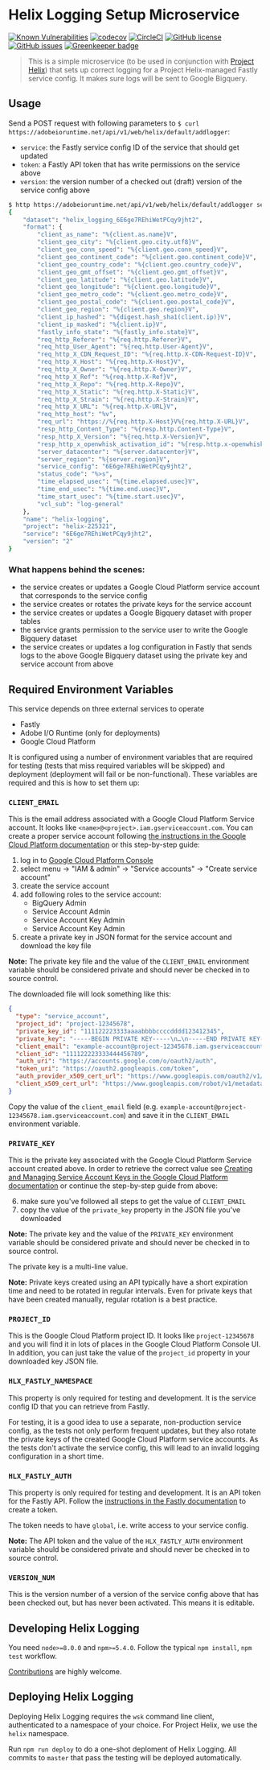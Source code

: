 # Helix Logging Setup Microservice

[![Known Vulnerabilities](https://snyk.io/test/github/adobe/helix-logging/badge.svg?targetFile=package.json)](https://snyk.io/test/github/adobe/helix-logging?targetFile=package.json)
[![codecov](https://img.shields.io/codecov/c/github/adobe/helix-logging.svg)](https://codecov.io/gh/adobe/helix-logging)
[![CircleCI](https://img.shields.io/circleci/project/github/adobe/helix-logging.svg)](https://circleci.com/gh/adobe/helix-logging)
[![GitHub license](https://img.shields.io/github/license/adobe/helix-logging.svg)](https://github.com/adobe/helix-logging/blob/master/LICENSE)
[![GitHub issues](https://img.shields.io/github/issues/adobe/helix-logging.svg)](https://github.com/adobe/helix-logging/issues) [![Greenkeeper badge](https://badges.greenkeeper.io/adobe/helix-logging.svg)](https://greenkeeper.io/)


> This is a simple microservice (to be used in conjunction with [Project Helix](https://www.project-helix.io/)) that sets up correct logging for a Project Helix-managed Fastly service config. It makes sure logs will be sent to Google Bigquery.

## Usage

Send a POST request with following parameters to `$ curl https://adobeioruntime.net/api/v1/web/helix/default/addlogger`:

* `service`: the Fastly service config ID of the service that should get updated
* `token`: a Fastly API token that has write permissions on the service above
* `version`: the version number of a checked out (draft) version of the service config above

```bash
$ http https://adobeioruntime.net/api/v1/web/helix/default/addlogger service=6E6ge7REhiWetPCqy9jht2 version=2 token=thisismysecret
{
    "dataset": "helix_logging_6E6ge7REhiWetPCqy9jht2",
    "format": {
        "client_as_name": "%{client.as.name}V",
        "client_geo_city": "%{client.geo.city.utf8}V",
        "client_geo_conn_speed": "%{client.geo.conn_speed}V",
        "client_geo_continent_code": "%{client.geo.continent_code}V",
        "client_geo_country_code": "%{client.geo.country_code}V",
        "client_geo_gmt_offset": "%{client.geo.gmt_offset}V",
        "client_geo_latitude": "%{client.geo.latitude}V",
        "client_geo_longitude": "%{client.geo.longitude}V",
        "client_geo_metro_code": "%{client.geo.metro_code}V",
        "client_geo_postal_code": "%{client.geo.postal_code}V",
        "client_geo_region": "%{client.geo.region}V",
        "client_ip_hashed": "%{digest.hash_sha1(client.ip)}V",
        "client_ip_masked": "%{client.ip}V",
        "fastly_info_state": "%{fastly_info.state}V",
        "req_http_Referer": "%{req.http.Referer}V",
        "req_http_User_Agent": "%{req.http.User-Agent}V",
        "req_http_X_CDN_Request_ID": "%{req.http.X-CDN-Request-ID}V",
        "req_http_X_Host": "%{req.http.X-Host}V",
        "req_http_X_Owner": "%{req.http.X-Owner}V",
        "req_http_X_Ref": "%{req.http.X-Ref}V",
        "req_http_X_Repo": "%{req.http.X-Repo}V",
        "req_http_X_Static": "%{req.http.X-Static}V",
        "req_http_X_Strain": "%{req.http.X-Strain}V",
        "req_http_X_URL": "%{req.http.X-URL}V",
        "req_http_host": "%v",
        "req_url": "https://%{req.http.X-Host}V%{req.http.X-URL}V",
        "resp_http_Content_Type": "%{resp.http.Content-Type}V",
        "resp_http_X_Version": "%{req.http.X-Version}V",
        "resp_http_x_openwhisk_activation_id": "%{resp.http.x-openwhisk-activation-id}V",
        "server_datacenter": "%{server.datacenter}V",
        "server_region": "%{server.region}V",
        "service_config": "6E6ge7REhiWetPCqy9jht2",
        "status_code": "%>s",
        "time_elapsed_usec": "%{time.elapsed.usec}V",
        "time_end_usec": "%{time.end.usec}V",
        "time_start_usec": "%{time.start.usec}V",
        "vcl_sub": "log-general"
    },
    "name": "helix-logging",
    "project": "helix-225321",
    "service": "6E6ge7REhiWetPCqy9jht2",
    "version": "2"
}
```

### What happens behind the scenes:

- the service creates or updates a Google Cloud Platform service account that corresponds to the service config
- the service creates or rotates the private keys for the service account
- the service creates or updates a Google Bigquery dataset with proper tables
- the service grants permission to the service user to write the Google Bigquery dataset
- the service creates or updates a log configuration in Fastly that sends logs to the above Google Bigquery dataset using the private key and service account from above

## Required Environment Variables

This service depends on three external services to operate

- Fastly
- Adobe I/O Runtime (only for deployments)
- Google Cloud Platform

It is configured using a number of environment variables that are required for testing (tests that miss required variables will be skipped) and deployment (deployment will fail or be non-functional). These variables are required and this is how to set them up:

### `CLIENT_EMAIL`

This is the email address associated with a Google Cloud Platform Service account. It looks like `<name>@<project>.iam.gserviceaccount.com`. You can create a proper service account following [the instructions in the Google Cloud Platform documentation](https://cloud.google.com/iam/docs/creating-managing-service-accounts) or this step-by-step guide:

1. log in to [Google Cloud Platform Console](https://console.cloud.google.com)
2. select menu → "IAM & admin" → "Service accounts" → "Create service account"
3. create the service account
4. add following roles to the service account:
   * BigQuery Admin
   * Service Account Admin
   * Service Account Key Admin
   * Service Account Key Admin
5. create a private key in JSON format for the service account and download the key file

**Note:** The private key file and the value of the `CLIENT_EMAIL` environment variable should be considered private and should never be checked in to source control.

The downloaded file will look something like this:

```json
{
  "type": "service_account",
  "project_id": "project-12345678",
  "private_key_id": "111122223333aaaabbbbccccdddd123412345",
  "private_key": "-----BEGIN PRIVATE KEY-----\n…\n-----END PRIVATE KEY-----\n",
  "client_email": "example-account@project-12345678.iam.gserviceaccount.com",
  "client_id": "111122223333444456789",
  "auth_uri": "https://accounts.google.com/o/oauth2/auth",
  "token_uri": "https://oauth2.googleapis.com/token",
  "auth_provider_x509_cert_url": "https://www.googleapis.com/oauth2/v1/certs",
  "client_x509_cert_url": "https://www.googleapis.com/robot/v1/metadata/x509/example-account%40project-12345678.iam.gserviceaccount.com"
}
```

Copy the value of the `client_email` field (e.g. `example-account@project-12345678.iam.gserviceaccount.com`) and save it in the `CLIENT_EMAIL` environment variable.

### `PRIVATE_KEY`

This is the private key associated with the Google Cloud Platform Service account created above. In order to retrieve the correct value see [Creating and Managing Service Account Keys in the Google Cloud Platform documentation](https://cloud.google.com/iam/docs/creating-managing-service-account-keys) or continue the step-by-step guide from above:

6. make sure you've followed all steps to get the value of `CLIENT_EMAIL`
7. copy the value of the `private_key` property in the JSON file you've downloaded

**Note:** The private key and the value of the `PRIVATE_KEY` environment variable should be considered private and should never be checked in to source control.

The private key is a multi-line value.

**Note:** Private keys created using an API typically have a short expiration time and need to be rotated in regular intervals. Even for private keys that have been created manually, regular rotation is a best practice.

### `PROJECT_ID`

This is the Google Cloud Platform project ID. It looks like `project-12345678` and you will find it in lots of places in the Google Cloud Platform Console UI. In addition, you can just take the value of the `project_id` property in your downloaded key JSON file.

### `HLX_FASTLY_NAMESPACE`

This property is only required for testing and development. It is the service config ID that you can retrieve from Fastly.

For testing, it is a good idea to use a separate, non-production service config, as the tests not only perform frequent updates, but they also rotate the private keys of the created Google Cloud Platform service accounts. As the tests don't activate the service config, this will lead to an invalid logging configuration in a short time.

### `HLX_FASTLY_AUTH`

This property is only required for testing and development. It is an API token for the Fastly API. Follow the [instructions in the Fastly documentation](https://docs.fastly.com/guides/account-management-and-security/using-api-tokens) to create a token.

The token needs to have `global`, i.e. write access to your service config.


**Note:** The API token and the value of the `HLX_FASTLY_AUTH` environment variable should be considered private and should never be checked in to source control.

### `VERSION_NUM`

This is the version number of a version of the service config above that has been checked out, but has never been activated. This means it is editable.

## Developing Helix Logging

You need `node>=8.0.0` and `npm>=5.4.0`. Follow the typical `npm install`, `npm test` workflow.

[Contributions](CONTRIBUTING.md) are highly welcome.

## Deploying Helix Logging

Deploying Helix Logging requires the `wsk` command line client, authenticated to a namespace of your choice. For Project Helix, we use the `helix` namespace.

Run `npm run deploy` to do a one-shot deploment of Helix Logging. All commits to `master` that pass the testing will be deployed automatically.
